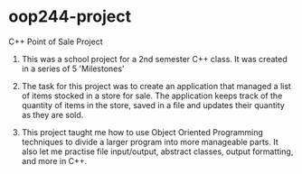 # oop244-project
C++ Point of Sale Project

1. This was a school project for a 2nd semester C++ class. It was created in a series of 5 'Milestones'

2. The task for this project was to create an application that managed a list of items stocked in a store for sale. 
The application keeps track of the quantity of items in the store, saved in a file and updates their quantity as they are sold.


3. This project taught me how to use Object Oriented Programming techniques to divide a larger program into more manageable parts.
It also let me practise file input/output, abstract classes, output formatting, and more in C++.
